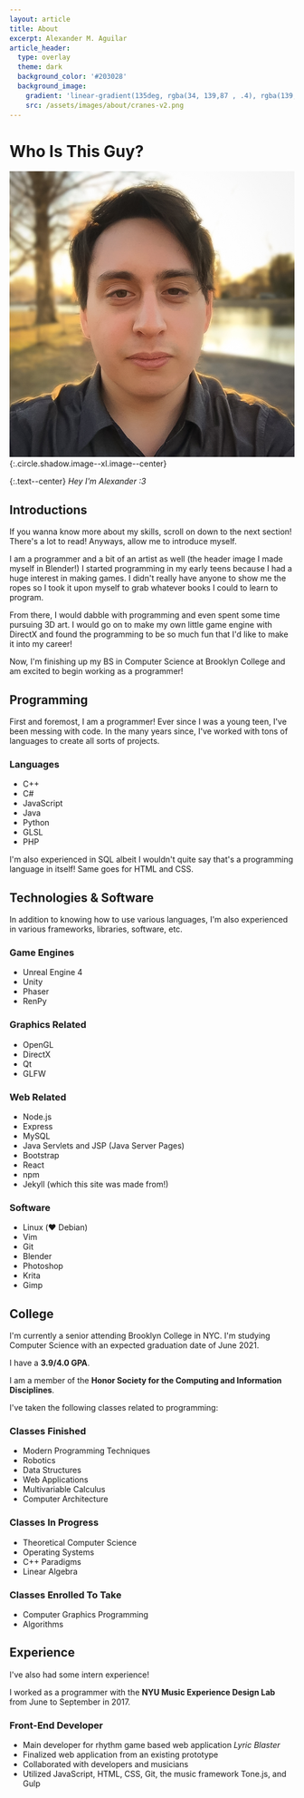 ```yaml
---
layout: article
title: About
excerpt: Alexander M. Aguilar
article_header:
  type: overlay
  theme: dark
  background_color: '#203028'
  background_image:
    gradient: 'linear-gradient(135deg, rgba(34, 139,87 , .4), rgba(139, 34, 139, .4))'
    src: /assets/images/about/cranes-v2.png
---
```


# Who Is This Guy?

![Alex](/assets/images/about/alex-selfie-square.png){:.circle.shadow.image--xl.image--center}

{:.text--center}
*Hey I'm Alexander :3*

## Introductions
If you wanna know more about my skills, scroll on down to the next section! There's
a lot to read! Anyways, allow me to introduce myself.

I am a programmer and a bit of an artist as well (the header image I made myself in Blender!)
I started programming in my early teens because I had a huge interest in making
games. I didn't really have anyone to show me the ropes so I took it upon myself
to grab whatever books I could to learn to program.

From there, I would dabble with programming and even spent some time pursuing 3D
art. I would go on to make my own little game engine with DirectX and found the
programming to be so much fun that I'd like to make it into my career!

Now, I'm finishing up my BS in Computer Science at Brooklyn College and am excited
to begin working as a programmer!

## Programming
First and foremost, I am a programmer! Ever since I was a young teen, I've been
messing with code. In the many years since, I've worked with tons of languages
to create all sorts of projects.

### Languages
- C++
- C#
- JavaScript
- Java
- Python
- GLSL
- PHP

I'm also experienced in SQL albeit I wouldn't quite say that's a programming
language in itself! Same goes for HTML and CSS.

## Technologies & Software
In addition to knowing how to use various languages, I'm also experienced in
various frameworks, libraries, software, etc.

### Game Engines
- Unreal Engine 4
- Unity
- Phaser
- RenPy

### Graphics Related
- OpenGL
- DirectX
- Qt
- GLFW

### Web Related
- Node.js
- Express
- MySQL
- Java Servlets and JSP (Java Server Pages)
- Bootstrap
- React
- npm
- Jekyll (which this site was made from!)

### Software
- Linux (❤️ Debian)
- Vim
- Git
- Blender
- Photoshop
- Krita
- Gimp

## College
I'm currently a senior attending Brooklyn College in NYC. I'm studying Computer
Science with an expected graduation date of June 2021.

I have a **3.9/4.0 GPA**.

I am a member of the **Honor Society for the Computing and Information Disciplines**.

I've taken the following classes related to programming:

### Classes Finished
- Modern Programming Techniques
- Robotics
- Data Structures
- Web Applications
- Multivariable Calculus
- Computer Architecture

### Classes In Progress
- Theoretical Computer Science
- Operating Systems
- C++ Paradigms
- Linear Algebra

### Classes Enrolled To Take
- Computer Graphics Programming
- Algorithms

## Experience
I've also had some intern experience!

I worked as a programmer with the **NYU Music Experience Design Lab** from June
to September in 2017.

### Front-End Developer
- Main developer for rhythm game based web application *Lyric Blaster*
- Finalized web application from an existing prototype
- Collaborated with developers and musicians
- Utilized JavaScript, HTML, CSS, Git, the music framework Tone.js, and Gulp